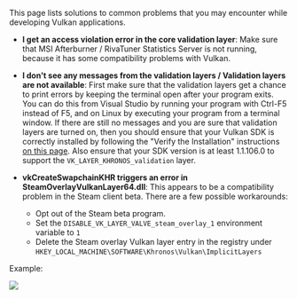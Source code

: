 This page lists solutions to common problems that you may encounter while
developing Vulkan applications.

* **I get an access violation error in the core validation layer**: Make sure
that MSI Afterburner / RivaTuner Statistics Server is not running, because it
has some compatibility problems with Vulkan.

* **I don't see any messages from the validation layers / Validation layers are not available**: First make sure that
the validation layers get a chance to print errors by keeping the terminal open
after your program exits. You can do this from Visual Studio by running your
program with Ctrl-F5 instead of F5, and on Linux by executing your program from
a terminal window. If there are still no messages and you are sure that
validation layers are turned on, then you should ensure that your Vulkan SDK is
correctly installed by following the "Verify the Installation" instructions [on this page](https://vulkan.lunarg.com/doc/view/1.2.135.0/windows/getting_started.html). Also ensure that your SDK version is at least 1.1.106.0 to support the `VK_LAYER_KHRONOS_validation` layer.

* **vkCreateSwapchainKHR triggers an error in SteamOverlayVulkanLayer64.dll**:
This appears to be a compatibility problem in the Steam client beta. There are a
few possible workarounds:
    * Opt out of the Steam beta program.
    * Set the `DISABLE_VK_LAYER_VALVE_steam_overlay_1` environment variable to `1`
    * Delete the Steam overlay Vulkan layer entry in the registry under `HKEY_LOCAL_MACHINE\SOFTWARE\Khronos\Vulkan\ImplicitLayers`

Example:

![](/images/steam_layers_env.png)
